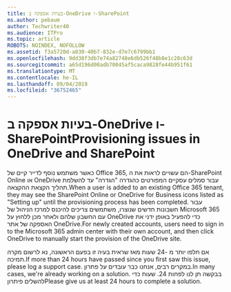 ```yaml
---
title: בעיות אספקה ב-OneDrive ו-SharePoint
ms.author: pebaum
author: Techwriter40
ms.audience: ITPro
ms.topic: article
ROBOTS: NOINDEX, NOFOLLOW
ms.assetid: f3a5720d-a030-40b7-832e-d7e7c6799bb1
ms.openlocfilehash: 9dd38f3db7e74a82748e6db526f48b8e1c28c63d
ms.sourcegitcommit: a65d196d00adb70045af5caca9828fe44b951f61
ms.translationtype: MT
ms.contentlocale: he-IL
ms.lasthandoff: 09/04/2019
ms.locfileid: "36752465"
---
```

# <a name="provisioning-issues-in-onedrive-and-sharepoint"></a><span data-ttu-id="38bc2-102">בעיות אספקה ב-OneDrive ו-SharePoint</span><span class="sxs-lookup"><span data-stu-id="38bc2-102">Provisioning issues in OneDrive and SharePoint</span></span>

<span data-ttu-id="38bc2-103">כאשר משתמש נוסף לדייר קיים של Office 365, הם עשויים לראות את ה-SharePoint Online או OneDrive עבור סמלים עסקיים המפורטים כהגדרה "הגדרה" עד להשלמת תהליך הקצאת ההקצאה.</span><span class="sxs-lookup"><span data-stu-id="38bc2-103">When a user is added to an existing Office 365 tenant, they may see the SharePoint Online or OneDrive for Business icons listed as "Setting up" until the provisioning process has been completed.</span></span> <span data-ttu-id="38bc2-104">עבור חשבונות חדשים שנוצרו, משתמשים צריכים להיכנס למרכז הניהול של Microsoft 365 עם החשבון שלהם ולאחר מכן ללחוץ על OneDrive כדי להפעיל באופן ידני את האספקה של אתר OneDrive.</span><span class="sxs-lookup"><span data-stu-id="38bc2-104">For newly created accounts, users need to sign in to the Microsoft 365 admin center with their own account, and then click OneDrive to manually start the provision of the OneDrive site.</span></span>
  
<span data-ttu-id="38bc2-105">אם חלפו יותר מ -24 שעות מאז שראית בעיה זו בפעם הראשונה, נא לרשום מקרה תמיכה.</span><span class="sxs-lookup"><span data-stu-id="38bc2-105">If more than 24 hours have passed since you first saw this issue, please log a support case.</span></span> <span data-ttu-id="38bc2-106">במקרים רבים, אנחנו כבר עובדים על פתרון.</span><span class="sxs-lookup"><span data-stu-id="38bc2-106">In many cases, we're already working on a solution.</span></span> <span data-ttu-id="38bc2-107">בבקשה תן לנו לפחות 24. שעות כדי להשלים פיתרון</span><span class="sxs-lookup"><span data-stu-id="38bc2-107">Please give us at least 24 hours to complete a solution.</span></span>
  
